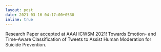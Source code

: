 ```yaml
---
layout: post
date: 2021-03-16 04:17:00+0530
inline: true
---
```


Research Paper accepted at AAAI ICWSM 2021! Towards Emotion- and Time-Aware Classification of Tweets to Assist Human Moderation for Suicide Prevention.
